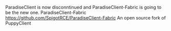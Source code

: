 ParadiseClient is now disconntinued and ParadiseClient-Fabric is going to be the new one.
ParadiseClient-Fabric https://github.com/SpigotRCE/ParadiseClient-Fabric
An open source fork of PuppyClient
